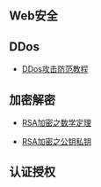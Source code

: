 ## Web安全



## DDos

- [DDos攻击防范教程](http://www.ruanyifeng.com/blog/2018/06/ddos.html)

## 加密解密

- [RSA加密之数学定理](http://www.ruanyifeng.com/blog/2013/06/rsa_algorithm_part_one.html)

- [RSA加密之公钥私钥](http://www.ruanyifeng.com/blog/2013/07/rsa_algorithm_part_two.html)

## 认证授权

